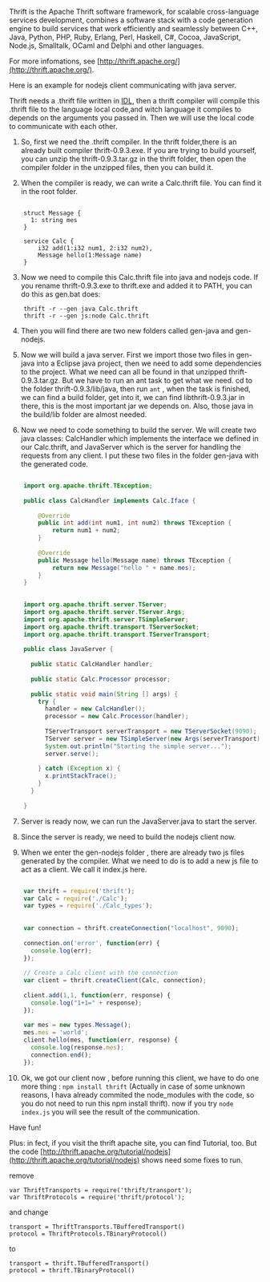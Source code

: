 Thrift is the Apache Thrift software framework, for scalable cross-language services development, combines a software stack with a code generation engine to build services that work efficiently and seamlessly between C++, Java, Python, PHP, Ruby, Erlang, Perl, Haskell, C#, Cocoa, JavaScript, Node.js, Smalltalk, OCaml and Delphi and other languages.

For more infomations, see [http://thrift.apache.org/](http://thrift.apache.org/).

Here is an example for nodejs client communicating with java server.


Thrift needs a .thrift file written in [IDL](http://thrift.apache.org/docs/idl), then a thrift compiler will compile this .thrift file to the language local code,and witch language it compiles to depends on the arguments you passed in. Then we will use the local code to communicate with each other. 

1. So, first we need the .thrift compiler. In the thrift folder,there is an already built compiler thrift-0.9.3.exe. If you are trying to build yourself, you can unzip the thrift-0.9.3.tar.gz in the thrift folder, then open the compiler folder in the unzipped files, then you can build it.



2. When the compiler is ready, we can write a Calc.thrift file. You can find it in the root folder.

```Calc.thrift

	struct Message {
	  1: string mes
	}
	
	service Calc {
		i32 add(1:i32 num1, 2:i32 num2),
		Message hello(1:Message name)
	}

```


3. Now we need to compile this Calc.thrift file into java and nodejs code. If you rename thrift-0.9.3.exe to thrift.exe and added it to PATH, you can do this as gen.bat does:

```
	thrift -r --gen java Calc.thrift
	thrift -r --gen js:node Calc.thrift

```

4. Then you will find there are two new folders called gen-java and gen-nodejs. 

5. Now we will build a java server. First we import those two files in gen-java into a Eclipse java project, then  we need to add some dependencies to the project. What we need can all be found in that unzipped thrift-0.9.3.tar.gz. But we have to run an ant task to get what we need. cd to the folder thrift-0.9.3/lib/java, then run `ant` , when the task is finished, we can find a build folder, get into it, we can find libthrift-0.9.3.jar in there, this is the most important jar we depends on. Also, those java in the build/lib folder are almost needed.

6. Now we need to code something to build the server. We will create two java classes: CalcHandler which implements the interface we defined in our Calc.thrift, and JavaServer which is the server for handling the requests from any client. I put these two files in the folder gen-java with the generated code.

```CalcHandler.java

	import org.apache.thrift.TException;
	
	public class CalcHandler implements Calc.Iface {
	
		@Override
		public int add(int num1, int num2) throws TException {
			return num1 + num2;
		}
	
		@Override
		public Message hello(Message name) throws TException {
			return new Message("hello " + name.mes);
		}
	}

```


```JavaServer.java
	
	import org.apache.thrift.server.TServer;
	import org.apache.thrift.server.TServer.Args;
	import org.apache.thrift.server.TSimpleServer;
	import org.apache.thrift.transport.TServerSocket;
	import org.apache.thrift.transport.TServerTransport;
	
	public class JavaServer {
	
	  public static CalcHandler handler;
	
	  public static Calc.Processor processor;
	
	  public static void main(String [] args) {
	    try {
	      handler = new CalcHandler();
	      processor = new Calc.Processor(handler);
	
	      TServerTransport serverTransport = new TServerSocket(9090);
	      TServer server = new TSimpleServer(new Args(serverTransport).processor(processor));
	      System.out.println("Starting the simple server...");
	      server.serve();
	      
	    } catch (Exception x) {
	      x.printStackTrace();
	    }
	  }
	
	}


```

7. Server is ready now, we can run the JavaServer.java to start the server.

8. Since the server is ready, we need to build the nodejs client now.

9. When we enter the gen-nodejs folder , there are already two js files generated by the compiler. What we need to do is to add a new js file to act as a client. We call it index.js here. 

```index.js

	var thrift = require('thrift');
	var Calc = require('./Calc');
	var types = require('./Calc_types');
	
	
	var connection = thrift.createConnection("localhost", 9090);
	
	connection.on('error', function(err) {
	  console.log(err);
	});
	
	// Create a Calc client with the connection
	var client = thrift.createClient(Calc, connection);
	
	client.add(1,1, function(err, response) {
	  console.log("1+1=" + response);
	});
	
	var mes = new types.Message();
	mes.mes = 'world';
	client.hello(mes, function(err, response) {
	  console.log(response.mes);
	  connection.end();
	});

```

10. Ok, we got our client now , before running this client, we have to do one more thing : `npm install thrift` (Actually in case of some unknown reasons, I hava already commited the node_modules with the code, so you do not need to run this npm install thrift).  now if you try `node index.js` you will see the result of the communication.


Have fun!



Plus: 
in fect, if you visit the thrift apache site, you can find Tutorial, too. But the code [http://thrift.apache.org/tutorial/nodejs](http://thrift.apache.org/tutorial/nodejs) shows need some fixes to run. 

remove

```
var ThriftTransports = require('thrift/transport');
var ThriftProtocols = require('thrift/protocol');

```

and change 

```
transport = ThriftTransports.TBufferedTransport()
protocol = ThriftProtocols.TBinaryProtocol()

```

to 

```
transport = thrift.TBufferedTransport()
protocol = thrift.TBinaryProtocol()

```